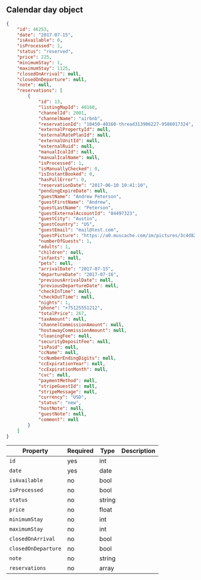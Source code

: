 ## Calendar day object

```json
{
    "id": 46253,
    "date": "2017-07-15",
    "isAvailable": 0,
    "isProcessed": 1,
    "status": "reserved",
    "price": 225,
    "minimumStay": 1,
    "maximumStay": 1125,
    "closedOnArrival": null,
    "closedOnDeparture": null,
    "note": null,
    "reservations": [
        {
            "id": 13,
            "listingMapId": 40160,
            "channelId": 2001,
            "channelName": "airbnb",
            "reservationId": "10450-40160-thread313906227-9586017324",
            "externalPropertyId": null,
            "externalRatePlanId": null,
            "externalUnitId": null,
            "externalRuid": null,
            "manualIcalId": null,
            "manualIcalName": null,
            "isProcessed": 1,
            "isManuallyChecked": 0,
            "isInstantBooked": 0,
            "hasPullError": 0,
            "reservationDate": "2017-06-10 10:41:10",
            "pendingExpireDate": null,
            "guestName": "Andrew Peterson",
            "guestFirstName": "Andrew",
            "guestLastName": "Peterson",
            "guestExternalAccountId": "84497323",
            "guestCity": "Austin",
            "guestCountry": "US",
            "guestEmail": "mail@test.com",
            "guestPicture": "https://a0.muscache.com/im/pictures/3c4d82ed-196d-493a-a43b-07fcc70d5ccd.jpg?aki_policy=profile_small",
            "numberOfGuests": 1,
            "adults": 1,
            "children": null,
            "infants": null,
            "pets": null,
            "arrivalDate": "2017-07-15",
            "departureDate": "2017-07-16",
            "previousArrivalDate": null,
            "previousDepartureDate": null,
            "checkInTime": null,
            "checkOutTime": null,
            "nights": 1,
            "phone": "+75125551212",
            "totalPrice": 267,
            "taxAmount": null,
            "channelCommissionAmount": null,
            "hostawayCommissionAmount": null,
            "cleaningFee": null,
            "securityDepositFee": null,
            "isPaid": null,
            "ccName": null,
            "ccNumberEndingDigits": null,
            "ccExpirationYear": null,
            "ccExpirationMonth": null,
            "cvc": null,
            "paymentMethod": null,
            "stripeGuestId": null,
            "stripeMessage": null,
            "currency": "USD",
            "status": "new",
            "hostNote": null,
            "guestNote": null,
            "comment": null
        }
    ]
}
```

Property | Required | Type | Description
-------- | -------- | ---- | ----------- 
`id` | yes | int | 
`date` | yes | date | 
`isAvailable` | no | bool | 
`isProcessed` | no | bool | 
`status` | no | string | 
`price` | no | float | 
`minimumStay` | no | int | 
`maximumStay` | no | int | 
`closedOnArrival` | no | bool | 
`closedOnDeparture` | no | bool | 
`note` | no | string | 
`reservations` | no | array | 
